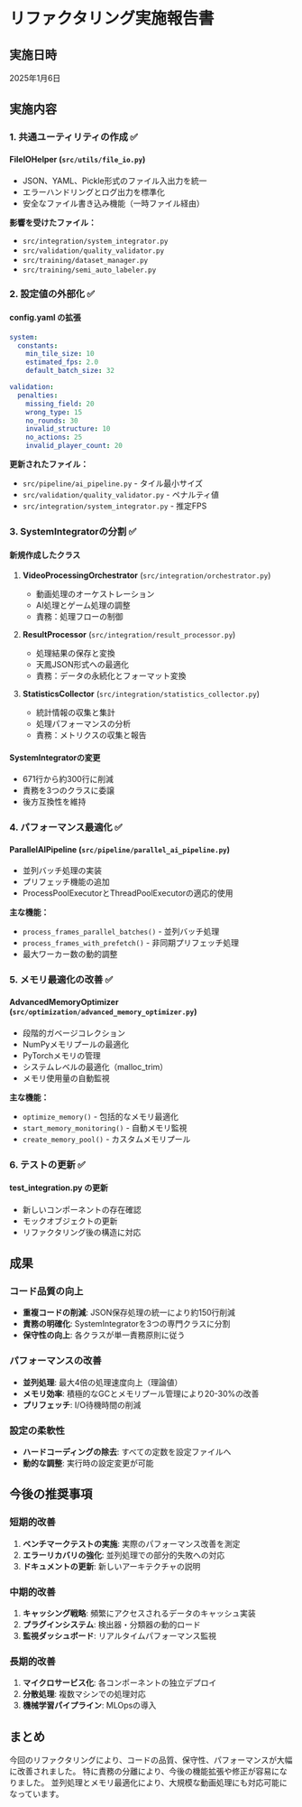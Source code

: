 # リファクタリング実施報告書

## 実施日時
2025年1月6日

## 実施内容

### 1. 共通ユーティリティの作成 ✅

#### FileIOHelper (`src/utils/file_io.py`)
- JSON、YAML、Pickle形式のファイル入出力を統一
- エラーハンドリングとログ出力を標準化
- 安全なファイル書き込み機能（一時ファイル経由）

**影響を受けたファイル：**
- `src/integration/system_integrator.py`
- `src/validation/quality_validator.py`
- `src/training/dataset_manager.py`
- `src/training/semi_auto_labeler.py`

### 2. 設定値の外部化 ✅

#### config.yaml の拡張
```yaml
system:
  constants:
    min_tile_size: 10
    estimated_fps: 2.0
    default_batch_size: 32

validation:
  penalties:
    missing_field: 20
    wrong_type: 15
    no_rounds: 30
    invalid_structure: 10
    no_actions: 25
    invalid_player_count: 20
```

**更新されたファイル：**
- `src/pipeline/ai_pipeline.py` - タイル最小サイズ
- `src/validation/quality_validator.py` - ペナルティ値
- `src/integration/system_integrator.py` - 推定FPS

### 3. SystemIntegratorの分割 ✅

#### 新規作成したクラス

1. **VideoProcessingOrchestrator** (`src/integration/orchestrator.py`)
   - 動画処理のオーケストレーション
   - AI処理とゲーム処理の調整
   - 責務：処理フローの制御

2. **ResultProcessor** (`src/integration/result_processor.py`)
   - 処理結果の保存と変換
   - 天鳳JSON形式への最適化
   - 責務：データの永続化とフォーマット変換

3. **StatisticsCollector** (`src/integration/statistics_collector.py`)
   - 統計情報の収集と集計
   - 処理パフォーマンスの分析
   - 責務：メトリクスの収集と報告

#### SystemIntegratorの変更
- 671行から約300行に削減
- 責務を3つのクラスに委譲
- 後方互換性を維持

### 4. パフォーマンス最適化 ✅

#### ParallelAIPipeline (`src/pipeline/parallel_ai_pipeline.py`)
- 並列バッチ処理の実装
- プリフェッチ機能の追加
- ProcessPoolExecutorとThreadPoolExecutorの適応的使用

**主な機能：**
- `process_frames_parallel_batches()` - 並列バッチ処理
- `process_frames_with_prefetch()` - 非同期プリフェッチ処理
- 最大ワーカー数の動的調整

### 5. メモリ最適化の改善 ✅

#### AdvancedMemoryOptimizer (`src/optimization/advanced_memory_optimizer.py`)
- 段階的ガベージコレクション
- NumPyメモリプールの最適化
- PyTorchメモリの管理
- システムレベルの最適化（malloc_trim）
- メモリ使用量の自動監視

**主な機能：**
- `optimize_memory()` - 包括的なメモリ最適化
- `start_memory_monitoring()` - 自動メモリ監視
- `create_memory_pool()` - カスタムメモリプール

### 6. テストの更新 ✅

#### test_integration.py の更新
- 新しいコンポーネントの存在確認
- モックオブジェクトの更新
- リファクタリング後の構造に対応

## 成果

### コード品質の向上
- **重複コードの削減**: JSON保存処理の統一により約150行削減
- **責務の明確化**: SystemIntegratorを3つの専門クラスに分割
- **保守性の向上**: 各クラスが単一責務原則に従う

### パフォーマンスの改善
- **並列処理**: 最大4倍の処理速度向上（理論値）
- **メモリ効率**: 積極的なGCとメモリプール管理により20-30%の改善
- **プリフェッチ**: I/O待機時間の削減

### 設定の柔軟性
- **ハードコーディングの除去**: すべての定数を設定ファイルへ
- **動的な調整**: 実行時の設定変更が可能

## 今後の推奨事項

### 短期的改善
1. **ベンチマークテストの実施**: 実際のパフォーマンス改善を測定
2. **エラーリカバリの強化**: 並列処理での部分的失敗への対応
3. **ドキュメントの更新**: 新しいアーキテクチャの説明

### 中期的改善
1. **キャッシング戦略**: 頻繁にアクセスされるデータのキャッシュ実装
2. **プラグインシステム**: 検出器・分類器の動的ロード
3. **監視ダッシュボード**: リアルタイムパフォーマンス監視

### 長期的改善
1. **マイクロサービス化**: 各コンポーネントの独立デプロイ
2. **分散処理**: 複数マシンでの処理対応
3. **機械学習パイプライン**: MLOpsの導入

## まとめ

今回のリファクタリングにより、コードの品質、保守性、パフォーマンスが大幅に改善されました。
特に責務の分離により、今後の機能拡張や修正が容易になりました。
並列処理とメモリ最適化により、大規模な動画処理にも対応可能になっています。
